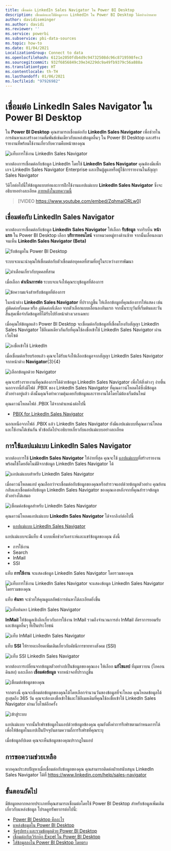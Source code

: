 ```yaml
---
title: เชื่อมต่อ LinkedIn Sales Navigator ใน Power BI Desktop
description: เชื่อมต่อและใช้ข้อมูลจาก LinkedIn ใน Power BI Desktop ได้อย่างง่ายดาย
author: davidiseminger
ms.author: davidi
ms.reviewer: ''
ms.service: powerbi
ms.subservice: pbi-data-sources
ms.topic: how-to
ms.date: 01/04/2021
LocalizationGroup: Connect to data
ms.openlocfilehash: 6121e2050fdb4d9c94732508dc96c8719598fec3
ms.sourcegitcommit: 932f6856849c39e34229dc9a49fb9379c56a888a
ms.translationtype: HT
ms.contentlocale: th-TH
ms.lasthandoff: 01/06/2021
ms.locfileid: "97926982"
---
```

# <a name="connect-to-linkedin-sales-navigator-in-power-bi-desktop"></a>เชื่อมต่อ LinkedIn Sales Navigator ใน Power BI Desktop

ใน **Power BI Desktop** คุณสามารถเชื่อมต่อกับ **LinkedIn Sales Navigator** เพื่อช่วยในการค้นหาและสร้างความสัมพันธ์เช่นเดียวกับแหล่งข้อมูลอื่นๆ ใน Power BI Desktop และสร้างรายงานที่พร้อมใช้งานเกี่ยวกับความคืบหน้าของคุณ

![แท็บการใช้งาน LinkedIn Sales Navigator](media/desktop-connect-linkedin-sales-navigator/linkedin-sales-navigator-01.png)


หากต้องการเชื่อมต่อกับข้อมูล LinkedIn โดยใช้ **LinkedIn Sales Navigator** คุณต้องมีแพ็กเกจ LinkedIn Sales Navigator Enterprise และเป็นผู้ดูแลหรือผู้ใช้การรายงานในสัญญา Sales Navigator

วิดีโอต่อไปนี้ให้ข้อมูลแบบย่อและการฝึกใช้งานแอปแม่แบบ **LinkedIn Sales Navigator** ซึ่งจะอธิบายอย่างละเอียด [ภายหลังในบทความนี้](#using-the-linkedin-sales-navigator-template-app) 

> [!VIDEO https://www.youtube.com/embed/ZqhmaiORLw0]

## <a name="connect-to-linkedin-sales-navigator"></a>เชื่อมต่อกับ LinkedIn Sales Navigator

หากต้องการเชื่อมต่อกับข้อมูล **LinkedIn Sales Navigator** ให้เลือก **รับข้อมูล** จากริบบิ้น **หน้าแรก** ใน Power BI Desktop เลือก **บริการออนไลน์** จากหมวดหมู่ทางด้านซ้าย จากนั้นเลื่อนลงมาจนเห็น **LinkedIn Sales Navigator (Beta)**

![รับข้อมูลใน Power BI Desktop](media/desktop-connect-linkedin-sales-navigator/linkedin-sales-navigator-02.png)

ระบบจะแนะนำคุณให้เชื่อมต่อกับตัวเชื่อมต่อบุคคลที่สามที่อยู่ในระหว่างการพัฒนา 

![คำเตือนเกี่ยวกับบุคคลที่สาม](media/desktop-connect-linkedin-sales-navigator/linkedin-sales-navigator-03.png)

เมื่อเลือก **ดำเนินการต่อ** ระบบจะแจ้งให้คุณระบุข้อมูลที่ต้องการ

![ข้อความแจ้งสำหรับข้อมูลที่ต้องการ](media/desktop-connect-linkedin-sales-navigator/linkedin-sales-navigator-04.png)


ในหน้าต่าง **LinkedIn Sales Navigator** ที่ปรากฎขึ้น ให้เลือกข้อมูลที่คุณต้องการให้แสดง เช่น *ผู้ติดต่อทั้งหมด* หรือ *ผู้ติดต่อที่เลือก* จากตัวเลือกแบบเลื่อนลงอันแรก จากนั้นระบุวันที่เริ่มต้นและวันสิ้นสุดเพื่อจำกัดข้อมูลที่ได้รับไปยังหน้าต่างเวลาเฉพาะ

เมื่อคุณให้ข้อมูลแล้ว Power BI Desktop จะเชื่อมต่อกับข้อมูลที่เชื่อมโยงกับสัญญา LinkedIn Sales Navigator ใช้อีเมลเดียวกันกับที่คุณใช้ลงชื่อเข้าใช้ LinkedIn Sales Navigator ผ่านเว็บไซต์ 

![ลงชื่อเข้าใช้ LinkedIn](media/desktop-connect-linkedin-sales-navigator/linkedin-sales-navigator-05.png)

เมื่อเชื่อมต่อเรียบร้อยแล้ว คุณจะได้รับแจ้งให้เลือกข้อมูลจากสัญญา LinkedIn Sales Navigator จากหน้าต่าง **Navigator**{3}{4}

![เลือกข้อมูลด้วย Navigator](media/desktop-connect-linkedin-sales-navigator/linkedin-sales-navigator-09.png)

คุณจะสร้างรายงานที่คุณต้องการได้ด้วยข้อมูล LinkedIn Sales Navigator เพื่อให้สิ่งต่างๆ ง่ายขึ้น นอกจากนี้ยังมีไฟล์ .PBIX ของ LinkedIn Sales Navigator ที่คุณดาวน์โหลดได้ซึ่งมีข้อมูลตัวอย่างอยู่แล้ว ดังนั้นคุณจึงทำความคุ้นเคยกับข้อมูลและรายงานได้โดยไม่ต้องเริ่มต้นใหม่

คุณดาวน์โหลดไฟล์ .PBIX ได้จากตำแหน่งต่อไปนี้
* [PBIX for LinkedIn Sales Navigator](service-template-apps-samples.md)

นอกเหนือจากไฟล์ .PBIX แล้ว LinkedIn Sales Navigator ยังมีแอปแม่แบบที่คุณดาวน์โหลดและใช้งานได้เช่นกัน หัวข้อถัดไปจะอธิบายเกี่ยวกับแอปแม่แบบอย่างละเอียด


## <a name="using-the-linkedin-sales-navigator-template-app"></a>การใช้แอปแม่แบบ LinkedIn Sales Navigator

หากต้องการใช้ **LinkedIn Sales Navigator** ให้ง่ายที่สุด คุณจะใช้ [แอปแม่แบบ](service-template-apps-overview.md)ที่สร้างรายงานพร้อมใช้โดยอัตโนมัติจากข้อมูล LinkedIn Sales Navigator ได้

![แอปแม่แบบสำหรับ LinkedIn Sales Navigator](media/desktop-connect-linkedin-sales-navigator/linkedin-sales-navigator-10.png)

เมื่อดาวน์โหลดแอป คุณเลือกว่าจะเชื่อมต่อกับข้อมูลของคุณหรือสำรวจแอปด้วยข้อมูลตัวอย่าง คุณย้อนกลับและเชื่อมต่อกับข้อมูล LinkedIn Sales Navigator ของคุณเองหลังจากที่คุณสำรวจข้อมูลตัวอย่างได้เสมอ 

![เชื่อมต่อข้อมูลสำหรับ LinkedIn Sales Navigator](media/desktop-connect-linkedin-sales-navigator/linkedin-sales-navigator-11.png)



คุณดาวน์โหลดแอปแม่แบบ **LinkedIn Sales Navigator** ได้จากลิงก์ต่อไปนี้
* [แอปแม่แบบ LinkedIn Sales Navigator](https://appsource.microsoft.com/en-us/product/power-bi/pbi-contentpacks.linkedin_navigator)

แอปแม่แบบจะมีแท็บ 4 แบบเพื่อช่วยวิเคราะห์และแชร์ข้อมูลของคุณ ดังนี้

* การใช้งาน
* Search
* InMail
* SSI

แท็บ **การใช้งาน** จะแสดงข้อมูล LinkedIn Sales Navigator โดยรวมของคุณ

![แท็บการใช้งาน LinkedIn Sales Navigator จะแสดงข้อมูล LinkedIn Sales Navigator โดยรวมของคุณ](media/desktop-connect-linkedin-sales-navigator/linkedin-sales-navigator-12.png)

แท็บ **ค้นหา** จะช่วยให้คุณดูผลลัพธ์การค้นหาได้ละเอียดยิ่งขึ้น

![แท็บค้นหา LinkedIn Sales Navigator](media/desktop-connect-linkedin-sales-navigator/linkedin-sales-navigator-13.png)

**InMail** ให้ข้อมูลเชิงลึกเกี่ยวกับการใช้งาน InMail รวมถึงจำนวนการส่ง InMail อัตราการยอมรับ และข้อมูลอื่นๆ ที่เป็นประโยชน์

![แท็บ InMail LinkedIn Sales Navigator](media/desktop-connect-linkedin-sales-navigator/linkedin-sales-navigator-14.png)

แท็บ **SSI** ให้รายละเอียดเพิ่มเติมเกี่ยวกับดัชนีการขายทางสังคม (SSI)

![แท็บ SSI LinkedIn Sales Navigator](media/desktop-connect-linkedin-sales-navigator/linkedin-sales-navigator-15.png)

หากต้องการเปลี่ยนจากข้อมูลตัวอย่างปเป็นข้อมูลของคุณเอง ให้เลือก **แก้ไขแอป** ที่มุมขวาบน (ไอคอนดินสอ) และเลือก **เชื่อมต่อข้อมูล** จากหน้าจอที่ปรากฎขึ้น

![เชื่อมต่อข้อมูลของคุณ](media/desktop-connect-linkedin-sales-navigator/linkedin-sales-navigator-16.png)

จากตรงนี้ คุณจะเชื่อมต่อข้อมูลของคุณได้โดยเลือกจำนวนวันของข้อมูลที่จะโหลด คุณโหลดข้อมูลได้สูงสุดถึง 365 วัน คุณจะต้องลงชื่อเข้าใช้และใช้อีเมลเดิมที่คุณใช้ลงชื่อเข้าใช้ LinkedIn Sales Navigator ผ่านเว็บไซต์อีกครั้ง 

![เข้าสู่ระบบ](media/desktop-connect-linkedin-sales-navigator/linkedin-sales-navigator-17.png)

แอปแม่แบบ จากนั้นรีเฟรชข้อมูลในแอปด้วยข้อมูลข้องคุณ คุณยังตั้งค่าการรีเฟรชตามกำหนดการได้เพื่อให้ข้อมูลในแอปเป็นปัจจุบันตามความถี่การรีเฟรชที่คุณระบุ 

เมื่อข้อมูลอัปเดต คุณจะเห็นข้อมูลของคุณปรากฎในแอป

## <a name="getting-help"></a>การขอความช่วยเหลือ

หากคุณประสบปัญหาเมื่อเชื่อมต่อกับข้อมูลของคุณ คุณสามารถติดต่อฝ่ายสนับสนุน LinkedIn Sales Navigator ได้ที่ https://www.linkedin.com/help/sales-navigator 

## <a name="next-steps"></a>ขั้นตอนถัดไป
มีข้อมูลหลากหลายประเภทที่คุณสามารถเชื่อมต่อโดยใช้ Power BI Desktop สำหรับข้อมูลเพิ่มเติมเกี่ยวกับแหล่งข้อมูล โปรดดูทรัพยากรต่อไปนี้:

* [Power BI Desktop คืออะไร](../fundamentals/desktop-what-is-desktop.md)
* [แหล่งข้อมูลใน Power BI Desktop](desktop-data-sources.md)
* [จัดรูปทรง และรวมข้อมูลด้วย Power BI Desktop](desktop-shape-and-combine-data.md)
* [เชื่อมต่อกับเวิร์กบุ๊ก Excel ใน Power BI Desktop](desktop-connect-excel.md)   
* [ใส่ข้อมูลลงใน Power BI Desktop โดยตรง](desktop-enter-data-directly-into-desktop.md)   
